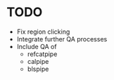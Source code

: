 # TODO

* Fix region clicking
* Integrate further QA processes
* Include QA of
    * refcatpipe
    * calpipe
    * blspipe
